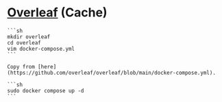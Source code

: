 # [Overleaf](https://github.com/overleaf/overleaf) (Cache)

````{tab} ArchWSL
```sh
mkdir overleaf
cd overleaf
vim docker-compose.yml
```

Copy from [here](https://github.com/overleaf/overleaf/blob/main/docker-compose.yml).

```sh
sudo docker compose up -d
```
````
